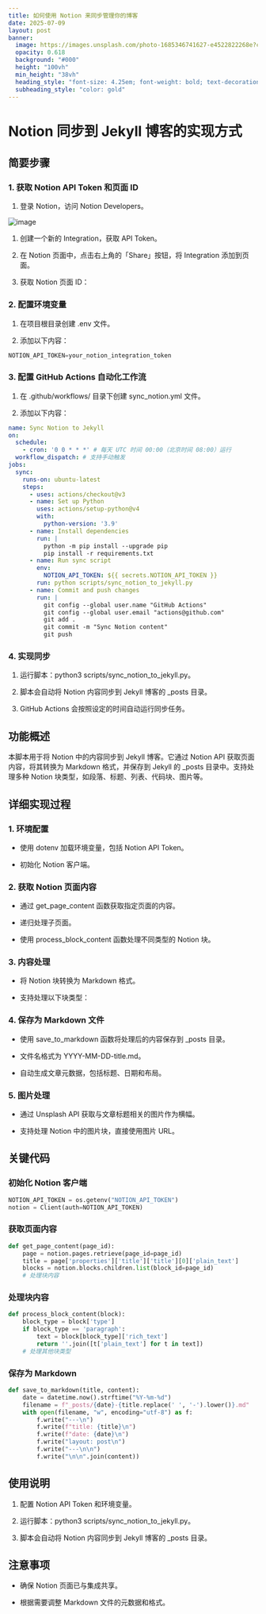 ```yaml
---
title: 如何使用 Notion 来同步管理你的博客
date: 2025-07-09
layout: post
banner:
  image: https://images.unsplash.com/photo-1685346741627-e4522822268e?crop=entropy&cs=tinysrgb&fit=max&fm=jpg&ixid=M3w2OTIwMzJ8MHwxfHJhbmRvbXx8fHx8fHx8fDE3NTIwODU5NTh8&ixlib=rb-4.1.0&q=80&w=1080
  opacity: 0.618
  background: "#000"
  height: "100vh"
  min_height: "38vh"
  heading_style: "font-size: 4.25em; font-weight: bold; text-decoration: underline"
  subheading_style: "color: gold"
---
```


# Notion 同步到 Jekyll 博客的实现方式

## 简要步骤

### 1. 获取 Notion API Token 和页面 ID

1. 登录 Notion，访问 Notion Developers。

![image](https://prod-files-secure.s3.us-west-2.amazonaws.com/a7a0cc5a-89b9-4cda-8686-1fba0ca52f40/d19c1afe-dea5-4312-9333-786b0ba83054/image.png?X-Amz-Algorithm=AWS4-HMAC-SHA256&X-Amz-Content-Sha256=UNSIGNED-PAYLOAD&X-Amz-Credential=ASIAZI2LB4667JBT6GQY%2F20250709%2Fus-west-2%2Fs3%2Faws4_request&X-Amz-Date=20250709T183237Z&X-Amz-Expires=3600&X-Amz-Security-Token=IQoJb3JpZ2luX2VjEKH%2F%2F%2F%2F%2F%2F%2F%2F%2F%2FwEaCXVzLXdlc3QtMiJIMEYCIQDEkxuGIzW%2FSbCgYkdqt3w2hlLIYwVrbuHwAu9n3dlOSwIhAKhxYZWsMaDtmXD6u%2BEK%2BeZWo2ilkIhp3QElnkp2iwfqKogECKr%2F%2F%2F%2F%2F%2F%2F%2F%2F%2FwEQABoMNjM3NDIzMTgzODA1IgxA305plpDCq6XaPRgq3AO%2B1Qb486D%2BLMscbGZwAHaekxuc0QxYAb3Oyy78xrgJ%2F8%2FZ3mYbV%2F7TGp%2FkhicKhT1xCfxlJBY0XfacGgfNMhION98TGwBi9o4%2BrYDJ3Wkqmrxx8rlebrnFsMnn0I3Nm88k3nqVY8fWF5i3QbbbH3r4epbT4R810ED3X7zIqgNWdBfRc6kODMl6GveYzobsAiz91yEC8JDGHXLDbhiWbfvAoUHV%2BQBocUMo3Isd8VzLpIsajoDtFL7%2BbOxeRexhywvHgNKjrc1nFMTN9aRWr6%2BO7h7YD0FcJQDZ0d%2BW5CTpld4owPaHtuIBPX6MVZe4Wjjo1pv8sPB0H%2FZjo9w4iIEmGYGo88%2Bp3pQ58AhDGKk1sMkGUhbxI6oGcEXSw6PAmyjEttocs3sKmiRFNBMPEMoleHMbho2VvDMzAo03PSWskWbhtUoe%2Bk55NGkiMkc4qXxlDliFdHCEGbkfV4gJIx2MfBB6UCTqV2OMMGJQzNPICHiIDTFfLFvhO7x066KvgBLY8jttpGVfGka%2B1fOgf2vcxALYxsVzcArNpXFK78uAOPxD57be3rFL9zqtJeTOKKmZ6bYjxuFE2X%2FKgensm2bqkaOeeUkdsrGN0kSTYiKbfAWYRKFTzYypva3qdTCnxbrDBjqkAY%2B8PHMco6kQqY1qGF0a6mi8KQ5Zl2yFxPECRelU3Wnfk2AclvZOZLGuV9odCz8ebpGHbzVOsfuYau848yQQ1hpAzdMELIKj1mvHvzs%2Bu%2Bi%2BXi%2F9WqyNF7htDkEPbw0IWo31BuGmsfKfG7tBhc9LNTW12g4lMYIlWaBqOeyNZaD3EWE1fFtBGpEiwEW8E54BFaAuoOdNqxT7gpSjDo%2FuRE%2BC%2FP%2BT&X-Amz-Signature=861cec7927717c5b881380a6f2bb5b38335849789360af76a310acf3a4357fa9&X-Amz-SignedHeaders=host&x-amz-checksum-mode=ENABLED&x-id=GetObject)

1. 创建一个新的 Integration，获取 API Token。

1. 在 Notion 页面中，点击右上角的「Share」按钮，将 Integration 添加到页面。

1. 获取 Notion 页面 ID：


### 2. 配置环境变量

1. 在项目根目录创建 .env 文件。

1. 添加以下内容：

```javascript
NOTION_API_TOKEN=your_notion_integration_token
```

### 3. 配置 GitHub Actions 自动化工作流

1. 在 .github/workflows/ 目录下创建 sync_notion.yml 文件。

1. 添加以下内容：

```yaml
name: Sync Notion to Jekyll
on:
  schedule:
    - cron: '0 0 * * *' # 每天 UTC 时间 00:00（北京时间 08:00）运行
  workflow_dispatch: # 支持手动触发
jobs:
  sync:
    runs-on: ubuntu-latest
    steps:
      - uses: actions/checkout@v3
      - name: Set up Python
        uses: actions/setup-python@v4
        with:
          python-version: '3.9'
      - name: Install dependencies
        run: |
          python -m pip install --upgrade pip
          pip install -r requirements.txt
      - name: Run sync script
        env:
          NOTION_API_TOKEN: ${{ secrets.NOTION_API_TOKEN }}
        run: python scripts/sync_notion_to_jekyll.py
      - name: Commit and push changes
        run: |
          git config --global user.name "GitHub Actions"
          git config --global user.email "actions@github.com"
          git add .
          git commit -m "Sync Notion content"
          git push
```

### 4. 实现同步

1. 运行脚本：python3 scripts/sync_notion_to_jekyll.py。

1. 脚本会自动将 Notion 内容同步到 Jekyll 博客的 _posts 目录。

1. GitHub Actions 会按照设定的时间自动运行同步任务。

## 功能概述

本脚本用于将 Notion 中的内容同步到 Jekyll 博客。它通过 Notion API 获取页面内容，将其转换为 Markdown 格式，并保存到 Jekyll 的 _posts 目录中。支持处理多种 Notion 块类型，如段落、标题、列表、代码块、图片等。

## 详细实现过程

### 1. 环境配置

- 使用 dotenv 加载环境变量，包括 Notion API Token。

- 初始化 Notion 客户端。

### 2. 获取 Notion 页面内容

- 通过 get_page_content 函数获取指定页面的内容。

- 递归处理子页面。

- 使用 process_block_content 函数处理不同类型的 Notion 块。

### 3. 内容处理

- 将 Notion 块转换为 Markdown 格式。

- 支持处理以下块类型：


### 4. 保存为 Markdown 文件

- 使用 save_to_markdown 函数将处理后的内容保存到 _posts 目录。

- 文件名格式为 YYYY-MM-DD-title.md。

- 自动生成文章元数据，包括标题、日期和布局。

### 5. 图片处理

- 通过 Unsplash API 获取与文章标题相关的图片作为横幅。

- 支持处理 Notion 中的图片块，直接使用图片 URL。

## 关键代码

### 初始化 Notion 客户端

```python
NOTION_API_TOKEN = os.getenv("NOTION_API_TOKEN")
notion = Client(auth=NOTION_API_TOKEN)
```

### 获取页面内容

```python
def get_page_content(page_id):
    page = notion.pages.retrieve(page_id=page_id)
    title = page['properties']['title']['title'][0]['plain_text']
    blocks = notion.blocks.children.list(block_id=page_id)
    # 处理块内容
```

### 处理块内容

```python
def process_block_content(block):
    block_type = block['type']
    if block_type == 'paragraph':
        text = block[block_type]['rich_text']
        return ''.join([t['plain_text'] for t in text])
    # 处理其他块类型
```

### 保存为 Markdown

```python
def save_to_markdown(title, content):
    date = datetime.now().strftime("%Y-%m-%d")
    filename = f"_posts/{date}-{title.replace(' ', '-').lower()}.md"
    with open(filename, "w", encoding="utf-8") as f:
        f.write("---\n")
        f.write(f"title: {title}\n")
        f.write(f"date: {date}\n")
        f.write("layout: post\n")
        f.write("---\n\n")
        f.write("\n\n".join(content))
```

## 使用说明

1. 配置 Notion API Token 和环境变量。

1. 运行脚本：python3 scripts/sync_notion_to_jekyll.py。

1. 脚本会自动将 Notion 内容同步到 Jekyll 博客的 _posts 目录。

## 注意事项

- 确保 Notion 页面已与集成共享。

- 根据需要调整 Markdown 文件的元数据和格式。